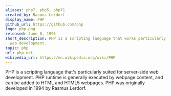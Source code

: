 ```yaml
---
aliases: php7, php5, php71
created_by: Rasmus Lerdorf
display_name: PHP
github_url: https://github.com/php
logo: php.png
released: June 8, 1995
short_description: PHP is a scripting language that works particularly well for server-side
  web development.
topic: php
url: php.net
wikipedia_url: https://en.wikipedia.org/wiki/PHP
---
```

PHP is a scripting language that's particularly suited for server-side web development. PHP runtime is generally executed by webpage content, and can be added to HTML and HTML5 webpages. PHP was originally developed in 1994 by Rasmus Lerdorf.
